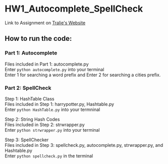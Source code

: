 # HW1_Autocomplete_SpellCheck
Link to Assignment on [Tralie's Website](https://ursinus-cs371-s2022.github.io/CoursePage/Assignments/HW1_Autocomplete/#starter)
## How to run the code:
### Part 1: Autocomplete<br>
Files included in Part 1: autocomplete.py<br>Enter `python autocomplete.py` into your terminal<br>Enter 1 for searching a word prefix and Enter 2 for searching a cities prefix.<br>
### Part 2: SpellCheck<br>
Step 1: HashTable Class<br>Files included in Step 1: harrypotter.py, Hashtable.py <br>Enter `python HashTable.py` into your termninal<br>

Step 2: String Hash Codes<br>Files included in Step 2: strwrapper.py<br> Enter `python strwrapper.py` into your terminal<br>

Step 3: SpellChecker<br>Files included in Step 3: spellcheck.py, autocomplete.py, strwrapper.py, and Hashtable.py<br>Enter `python spellcheck.py` in the terminal